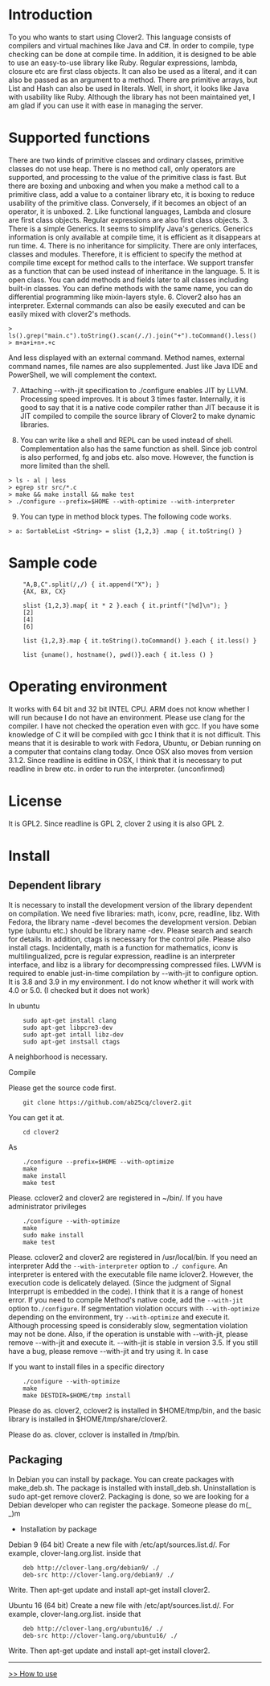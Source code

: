 # Introduction

To you who wants to start using Clover2. This language consists of compilers and virtual machines like Java and C#.
In order to compile, type checking can be done at compile time.
In addition, it is designed to be able to use an easy-to-use library like Ruby.
Regular expressions, lambda, closure etc are first class objects. It can also be used as a literal, and it can also be passed as an argument to a method.
There are primitive arrays, but List and Hash can also be used in literals.
Well, in short, it looks like Java with usability like Ruby.
Although the library has not been maintained yet, I am glad if you can use it with ease in managing the server.

# Supported functions

There are two kinds of primitive classes and ordinary classes, primitive classes do not use heap. There is no method call, only operators are supported, and processing to the value of the primitive class is fast. But there are boxing and unboxing and when you make a method call to a primitive class, add a value to a container library etc, it is boxing to reduce usability of the primitive class. Conversely, if it becomes an object of an operator, it is unboxed.
2. Like functional languages, Lambda and closure are first class objects. Regular expressions are also first class objects.
3. There is a simple Generics. It seems to simplify Java's generics. Generics information is only available at compile time, it is efficient as it disappears at run time.
4. There is no inheritance for simplicity. There are only interfaces, classes and modules. Therefore, it is efficient to specify the method at compile time except for method calls to the interface. We support transfer as a function that can be used instead of inheritance in the language.
5. It is open class. You can add methods and fields later to all classes including built-in classes. You can define methods with the same name, you can do differential programming like mixin-layers style.
6. Clover2 also has an interpreter. External commands can also be easily executed and can be easily mixed with clover2's methods.


```
> ls().grep("main.c").toString().scan(/./).join("+").toCommand().less()
> m+a+i+n+.+c
```

And less displayed with an external command.
Method names, external command names, file names are also supplemented. Just like Java IDE and PowerShell, we will complement the context.

7. Attaching --with-jit specification to ./configure enables JIT by LLVM. Processing speed improves. It is about 3 times faster. Internally, it is good to say that it is a native code compiler rather than JIT because it is JIT compiled to compile the source library of Clover2 to make dynamic libraries.

8. You can write like a shell and REPL can be used instead of shell. Complementation also has the same function as shell. Since job control is also performed, fg and jobs etc. also move. However, the function is more limited than the shell.

```
> ls - al | less
> egrep str src/*.c
> make && make install && make test
> ./configure --prefix=$HOME --with-optimize --with-interpreter
```

9. You can type in method block types. The following code works.

```
> a: SortableList <String> = slist {1,2,3} .map { it.toString() }
```

# Sample code

```
    "A,B,C".split(/,/) { it.append("X"); }
    {AX, BX, CX}

    slist {1,2,3}.map{ it * 2 }.each { it.printf("[%d]\n"); }
    [2]
    [4]
    [6]

    list {1,2,3}.map { it.toString().toCommand() }.each { it.less() }

    list {uname(), hostname(), pwd()}.each { it.less () }
```

# Operating environment

It works with 64 bit and 32 bit INTEL CPU. ARM does not know whether I will run because I do not have an environment.
Please use clang for the compiler. I have not checked the operation even with gcc. If you have some knowledge of C it will be compiled with gcc
I think that it is not difficult.
This means that it is desirable to work with Fedora, Ubuntu, or Debian running on a computer that contains clang today.
Once OSX also moves from version 3.1.2. Since readline is editline in OSX, I think that it is necessary to put readline in brew etc. in order to run the interpreter. (unconfirmed)

# License

It is GPL2. Since readline is GPL 2, clover 2 using it is also GPL 2.

# Install

## Dependent library

It is necessary to install the development version of the library dependent on compilation. We need five libraries: math, iconv, pcre, readline, libz.
With Fedora, the library name -devel becomes the development version. Debian type (ubuntu etc.) should be library name -dev.
Please search and search for details.
In addition, ctags is necessary for the control pile. Please also install ctags.
Incidentally, math is a function for mathematics, iconv is multilingualized, pcre is regular expression, readline is an interpreter interface, and libz is a library for decompressing compressed files.
LWVM is required to enable just-in-time compilation by --with-jit to configure option. It is 3.8 and 3.9 in my environment. I do not know whether it will work with 4.0 or 5.0. (I checked but it does not work)

In ubuntu
```
    sudo apt-get install clang
    sudo apt-get libpcre3-dev
    sudo apt-get intall libz-dev
    sudo apt-get instsall ctags
```
A neighborhood is necessary.

Compile

Please get the source code first.
```
    git clone https://github.com/ab25cq/clover2.git
```
You can get it at.
```
    cd clover2
```
As
```
    ./configure --prefix=$HOME --with-optimize
    make
    make install
    make test
```
Please. cclover2 and clover2 are registered in ~/bin/.
If you have administrator privileges
```
    ./configure --with-optimize
    make
    sudo make install
    make test
```
Please. cclover2 and clover2 are registered in /usr/local/bin.
If you need an interpreter
Add the `--with-interpreter` option to `./ configure`. An interpreter is entered with the executable file name iclover2. However, the execution code is delicately delayed. (Since the judgment of Signal Interprrupt is embedded in the code). I think that it is a range of honest error.
If you need to compile Method's native code, add the `--with-jit` option to`./configure`.
If segmentation violation occurs with `--with-optimize` depending on the environment, try `--with-optimize` and execute it. Although processing speed is considerably slow, segmentation violation may not be done. Also, if the operation is unstable with --with-jit, please remove --with-jit and execute it. --with-jit is stable in version 3.5. If you still have a bug, please remove --with-jit and try using it. In case

If you want to install files in a specific directory

```
    ./configure --with-optimize
    make
    make DESTDIR=$HOME/tmp install
```

Please do as. clover2, cclover2 is installed in $HOME/tmp/bin, and the basic library is installed in $HOME/tmp/share/clover2.

Please do as. clover, cclover is installed in /tmp/bin.

## Packaging

In Debian you can install by package. You can create packages with make_deb.sh. The package is installed with install_deb.sh. Uninstallation is sudo apt-get remove clover2.
Packaging is done, so we are looking for a Debian developer who can register the package.
Someone please do m(_ _)m

- Installation by package

Debian 9 (64 bit)
Create a new file with /etc/apt/sources.list.d/. For example, clover-lang.org.list. inside that
```
    deb http://clover-lang.org/debian9/ ./
    deb-src http://clover-lang.org/debian9/ ./
```
Write. Then apt-get update and install apt-get install clover2.

Ubuntu 16 (64 bit)
Create a new file with /etc/apt/sources.list.d/. For example, clover-lang.org.list. inside that
```
    deb http://clover-lang.org/ubuntu16/ ./
    deb-src http://clover-lang.org/ubuntu16/ ./
```
Write. Then apt-get update and install apt-get install clover2.


----

[>> How to use](usage-en)
